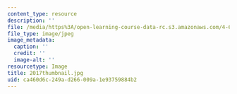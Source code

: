 ```yaml
---
content_type: resource
description: ''
file: /media/https%3A/open-learning-course-data-rc.s3.amazonaws.com/4-614-religious-architecture-and-islamic-cultures-fall-2002/ca460d6c249ad266009a1e93759884b2_2017thumbnail.jpg
file_type: image/jpeg
image_metadata:
  caption: ''
  credit: ''
  image-alt: ''
resourcetype: Image
title: 2017thumbnail.jpg
uid: ca460d6c-249a-d266-009a-1e93759884b2
---
```

